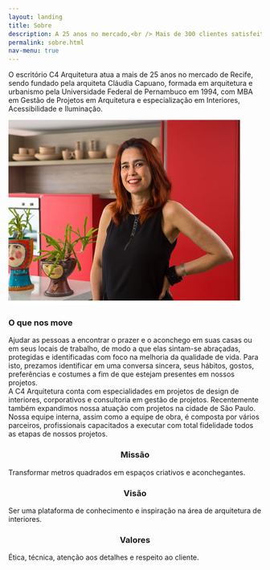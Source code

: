 ```yaml
---
layout: landing
title: Sobre
description: A 25 anos no mercado,<br /> Mais de 300 clientes satisfeitos
permalink: sobre.html
nav-menu: true
---
```


<!-- Main -->
<div id="main" class="alt">

<!-- One -->
<section id="one">
	<div class="inner">
		
<!-- Content -->
<p>O escritório C4 Arquitetura atua a mais de 25 anos no mercado de Recife, sendo fundado pela arquiteta Cláudia Capuano, formada em arquitetura e urbanismo pela Universidade Federal de Pernambuco em 1994, com MBA em Gestão de Projetos em Arquitetura e especialização em Interiores, Acessibilidade e Iluminação.</p>
<div class="row">
	<div class="4u 12u$(small)">
		<span class="image fit"><img src="assets/images/claudia.jpg" alt="" /></span>
	</div>
	<div class="8u$ 12u$(small)">
		<h3>O que nos move</h3>
		<p>Ajudar as pessoas a encontrar o prazer e o aconchego em suas casas ou em seus locais de trabalho, de modo a que elas sintam-se abraçadas, protegidas e identificadas com foco na melhoria da qualidade de vida. Para isto, prezamos identificar em uma conversa sincera, seus hábitos, gostos, preferências e costumes a fim de que estejam presentes em nossos projetos. <br/>A C4 Arquitetura conta com especialidades em projetos de design de interiores, corporativos e consultoria em gestão de projetos. Recentemente também expandimos nossa atuação com projetos na cidade de São Paulo. Nossa equipe interna, assim como a equipe de obra, é composta por vários parceiros, profissionais capacitados a executar com total fidelidade todos as etapas de nossos projetos.</p>
	</div>
	<!-- Break -->
	<div class="4u 12u$(medium)">
		<center><span class="far fa-flag fa-2x" style="color: #3c3c3c"/></center>
		<center><h3>Missão</h3></center>
		<p>Transformar metros quadrados em espaços criativos e aconchegantes.</p>
	</div>
	<div class="4u 12u$(medium)">
		<center><span class="far fa-eye fa-2x" style="color: #3c3c3c"/></center>
		<center><h3>Visão</h3></center>
		<p>Ser uma plataforma de conhecimento e inspiração na área de arquitetura de interiores.</p>
	</div>
	<div class="4u$ 12u$(medium)">
		<center><span class="far fa-heart fa-2x" style="color: #3c3c3c"/></center>
		<center><h3>Valores</h3></center>
		<p>Ética, técnica, atenção aos detalhes e respeito ao cliente.</p>
	</div>
</div>